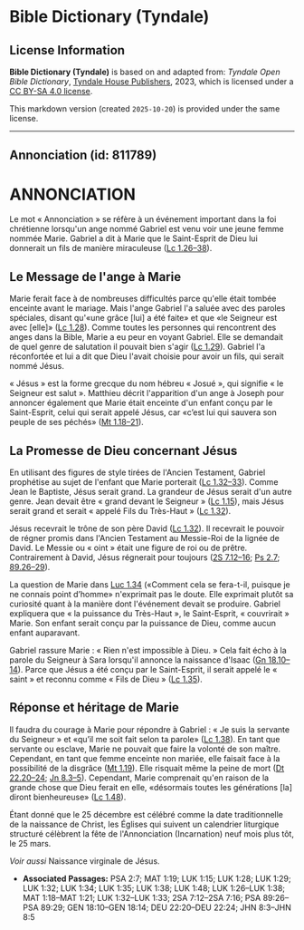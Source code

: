 # Bible Dictionary (Tyndale)

## License Information

**Bible Dictionary (Tyndale)** is based on and adapted from: _Tyndale Open Bible Dictionary_, [Tyndale House Publishers](https://tyndaleopenresources.com/), 2023, which is licensed under a [CC BY-SA 4.0 license](https://creativecommons.org/licenses/by-sa/4.0/legalcode.en).

This markdown version (created `2025-10-20`) is provided under the same license.



--------------------------------

## Annonciation (id: 811789)

ANNONCIATION
============

Le mot « Annonciation » se réfère à un événement important dans la foi chrétienne lorsqu'un ange nommé Gabriel est venu voir une jeune femme nommée Marie. Gabriel a dit à Marie que le Saint\-Esprit de Dieu lui donnerait un fils de manière miraculeuse ([Lc 1\.26–38](https://ref.ly/Luke1:26-Luke1:38)).

Le Message de l'ange à Marie
----------------------------

Marie ferait face à de nombreuses difficultés parce qu'elle était tombée enceinte avant le mariage. Mais l'ange Gabriel l'a saluée avec des paroles spéciales, disant qu'«une grâce \[lui] a été faite» et que «le Seigneur est avec \[elle]» ([Lc 1\.28](https://ref.ly/Luke1:28)). Comme toutes les personnes qui rencontrent des anges dans la Bible, Marie a eu peur en voyant Gabriel. Elle se demandait de quel genre de salutation il pouvait bien s'agir ([Lc 1\.29](https://ref.ly/Luke1:29)). Gabriel l'a réconfortée et lui a dit que Dieu l'avait choisie pour avoir un fils, qui serait nommé Jésus.

« Jésus » est la forme grecque du nom hébreu « Josué », qui signifie « le Seigneur est salut ». Matthieu décrit l'apparition d'un ange à Joseph pour annoncer également que Marie était enceinte d'un enfant conçu par le Saint\-Esprit, celui qui serait appelé Jésus, car «c’est lui qui sauvera son peuple de ses péchés» ([Mt 1\.18–21](https://ref.ly/Matt1:18-Matt1:21)).

La Promesse de Dieu concernant Jésus
------------------------------------

En utilisant des figures de style tirées de l'Ancien Testament, Gabriel prophétise au sujet de l'enfant que Marie porterait ([Lc 1\.32–33](https://ref.ly/Luke1:32-Luke1:33)). Comme Jean le Baptiste, Jésus serait grand. La grandeur de Jésus serait d'un autre genre. Jean devait être « grand devant le Seigneur » ([Lc 1\.15](https://ref.ly/Luke1:15)), mais Jésus serait grand et serait « appelé Fils du Très\-Haut » ([Lc 1\.32](https://ref.ly/Luke1:32)).

Jésus recevrait le trône de son père David ([Lc 1\.32](https://ref.ly/Luke1:32)). Il recevrait le pouvoir de régner promis dans l'Ancien Testament au Messie\-Roi de la lignée de David. Le Messie ou « oint » était une figure de roi ou de prêtre. Contrairement à David, Jésus régnerait pour toujours ([2S 7\.12–16](https://ref.ly/2Sam7:12-2Sam7:16); [Ps 2\.7](https://ref.ly/Ps2:7); [89\.26–29](https://ref.ly/Ps89:26-Ps89:29)).

La question de Marie dans [Luc 1\.34](https://ref.ly/Luke1:34) («Comment cela se fera\-t\-il, puisque je ne connais point d’homme» n'exprimait pas le doute. Elle exprimait plutôt sa curiosité quant à la manière dont l'événement devait se produire. Gabriel expliquera que « la puissance du Très\-Haut », le Saint\-Esprit, « couvrirait » Marie. Son enfant serait conçu par la puissance de Dieu, comme aucun enfant auparavant.

Gabriel rassure Marie : « Rien n'est impossible à Dieu. » Cela fait écho à la parole du Seigneur à Sara lorsqu'il annonce la naissance d'Isaac ([Gn 18\.10–14](https://ref.ly/Gen18:10-Gen18:14)). Parce que Jésus a été conçu par le Saint\-Esprit, il serait appelé le « saint » et reconnu comme « Fils de Dieu » ([Lc 1\.35](https://ref.ly/Luke1:35)).

Réponse et héritage de Marie
----------------------------

Il faudra du courage à Marie pour répondre à Gabriel : « Je suis la servante du Seigneur » et «qu’il me soit fait selon ta parole» ([Lc 1\.38](https://ref.ly/Luke1:38)). En tant que servante ou esclave, Marie ne pouvait que faire la volonté de son maître. Cependant, en tant que femme enceinte non mariée, elle faisait face à la possibilité de la disgrâce ([Mt 1\.19](https://ref.ly/Matt1:19)). Elle risquait même la peine de mort ([Dt 22\.20–24](https://ref.ly/Deut22:20-Deut22:24); [Jn 8\.3–5](https://ref.ly/John8:3-John8:5)). Cependant, Marie comprenait qu'en raison de la grande chose que Dieu ferait en elle, «désormais toutes les générations \[la] diront bienheureuse» ([Lc 1\.48](https://ref.ly/Luke1:48)).

Étant donné que le 25 décembre est célébré comme la date traditionnelle de la naissance de Christ, les Églises qui suivent un calendrier liturgique structuré célèbrent la fête de l'Annonciation (Incarnation) neuf mois plus tôt, le 25 mars.

*Voir aussi* Naissance virginale de Jésus.

* **Associated Passages:** PSA 2:7; MAT 1:19; LUK 1:15; LUK 1:28; LUK 1:29; LUK 1:32; LUK 1:34; LUK 1:35; LUK 1:38; LUK 1:48; LUK 1:26–LUK 1:38; MAT 1:18–MAT 1:21; LUK 1:32–LUK 1:33; 2SA 7:12–2SA 7:16; PSA 89:26–PSA 89:29; GEN 18:10–GEN 18:14; DEU 22:20–DEU 22:24; JHN 8:3–JHN 8:5


